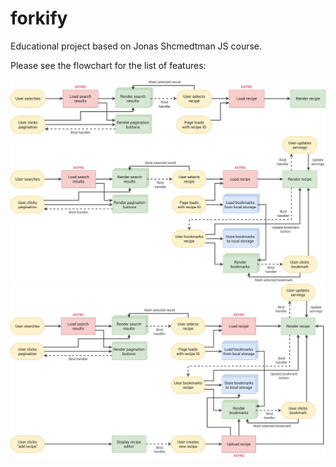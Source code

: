 # forkify

Educational project based on Jonas Shcmedtman JS course.

Please see the flowchart for the list of features:

<img src="forkify-flowchart-part-1.png" alt="Flowchart 1" widht="800">
<img src="forkify-flowchart-part-2.png" alt="Flowchart 1" widht="800">
<img src="forkify-flowchart-part-3.png" alt="Flowchart 1" widht="800">

